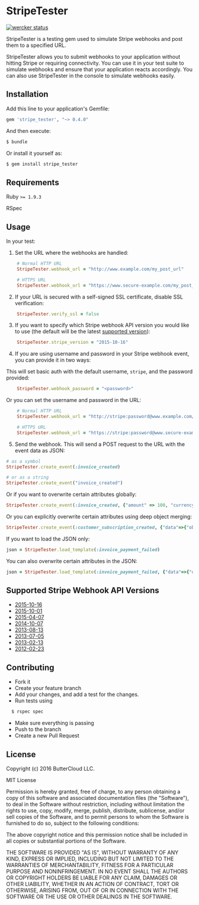 # StripeTester

[![wercker status](https://app.wercker.com/status/b7beba8a128a081bdeec003a15aafbaa "wercker status")](https://app.wercker.com/project/bykey/b7beba8a128a081bdeec003a15aafbaa)

StripeTester is a testing gem used to simulate Stripe webhooks and post them to a specified URL.

StripeTester allows you to submit webhooks to your application without hitting Stripe or requiring connectivity. You can use it in your test suite to simulate webhooks and ensure that your application reacts accordingly. You can also use StripeTester in the console to simulate webhooks easily.

## Installation

Add this line to your application's Gemfile:
```ruby
gem 'stripe_tester', "~> 0.4.0"
```
And then execute:
```bash
$ bundle
```
Or install it yourself as:
```bash
$ gem install stripe_tester
```

## Requirements

Ruby `>= 1.9.3`

RSpec

## Usage

In your test:

1. Set the URL where the webhooks are handled:
  ```ruby
      # Normal HTTP URL
      StripeTester.webhook_url = "http://www.example.com/my_post_url"

      # HTTPS URL
      StripeTester.webhook_url = "https://www.secure-example.com/my_post_url"
  ```

2. If your URL is secured with a self-signed SSL certificate, disable SSL verification:
  ```ruby
      StripeTester.verify_ssl = false
  ```

3. If you want to specify which Stripe webhook API version you would like to use (the default will be the latest [supported version](https://github.com/buttercloud/stripe_tester#supported-stripe-webhook-api-versions)):
  ```ruby
      StripeTester.stripe_version = "2015-10-16"
  ```

4. If you are using username and password in your Stripe webhook event, you can provide it in two ways:

  This will set basic auth with the default username, `stripe`, and the password provided:
  ```ruby
      StripeTester.webhook_password = "<password>"
  ```
  Or you can set the username and password in the URL:
  ```ruby
      # Normal HTTP URL
      StripeTester.webhook_url = "http://stripe:password@www.example.com/my_post_url"

      # HTTPS URL
      StripeTester.webhook_url = "https://stripe:password@www.secure-example.com/my_post_url"
  ```

5. Send the webhook. This will send a POST request to the URL with the event data as JSON:
  ```ruby
  # as a symbol
  StripeTester.create_event(:invoice_created)

  # or as a string
  StripeTester.create_event("invoice_created")
  ```

  Or if you want to overwrite certain attributes globally:
  ```ruby
  StripeTester.create_event(:invoice_created, {"amount" => 100, "currency" => 'gbp'})
  ```

  Or you can explicitly overwrite certain attributes using deep object merging:
  ```ruby
  StripeTester.create_event(:customer_subscription_created, {"data"=>{"object"=>{"plan"=>{"id"=>"gold-v1"}}}}, :method=>:merge)
  ```

  If you want to load the JSON only:
  ```ruby
  json = StripeTester.load_template(:invoice_payment_failed)
  ```

  You can also overwrite certain attributes in the JSON:
  ```ruby
  json = StripeTester.load_template(:invoice_payment_failed, {"data"=>{"object"=>{"customer"=>"cus_MYCUSTOMERID"}}}, :method=>:merge)
  ```

## Supported Stripe Webhook API Versions

* [2015-10-16](https://github.com/buttercloud/stripe_tester/blob/master/supported_webhook_versions.md#version-2015-10-16)
* [2015-10-01](https://github.com/buttercloud/stripe_tester/blob/master/supported_webhook_versions.md#version-2015-10-01)
* [2015-04-07](https://github.com/buttercloud/stripe_tester/blob/master/supported_webhook_versions.md#version-2015-04-07)
* [2014-10-07](https://github.com/buttercloud/stripe_tester/blob/master/supported_webhook_versions.md#version-2014-10-07)
* [2013-08-13](https://github.com/buttercloud/stripe_tester/blob/master/supported_webhook_versions.md#version-2013-08-13)
* [2013-07-05](https://github.com/buttercloud/stripe_tester/blob/master/supported_webhook_versions.md#version-2013-07-05)
* [2013-02-13](https://github.com/buttercloud/stripe_tester/blob/master/supported_webhook_versions.md#version-2013-02-13)
* [2012-02-23](https://github.com/buttercloud/stripe_tester/blob/master/supported_webhook_versions.md#version-2012-02-23)

## Contributing

* Fork it
* Create your feature branch
* Add your changes, and add a test for the changes.
* Run tests using

```bash
  $ rspec spec
```
* Make sure everything is passing
* Push to the branch
* Create a new Pull Request

## License

Copyright (c) 2016 ButterCloud LLC.

MIT License

Permission is hereby granted, free of charge, to any person obtaining
a copy of this software and associated documentation files (the
"Software"), to deal in the Software without restriction, including
without limitation the rights to use, copy, modify, merge, publish,
distribute, sublicense, and/or sell copies of the Software, and to
permit persons to whom the Software is furnished to do so, subject to
the following conditions:

The above copyright notice and this permission notice shall be
included in all copies or substantial portions of the Software.

THE SOFTWARE IS PROVIDED "AS IS", WITHOUT WARRANTY OF ANY KIND,
EXPRESS OR IMPLIED, INCLUDING BUT NOT LIMITED TO THE WARRANTIES OF
MERCHANTABILITY, FITNESS FOR A PARTICULAR PURPOSE AND
NONINFRINGEMENT. IN NO EVENT SHALL THE AUTHORS OR COPYRIGHT HOLDERS BE
LIABLE FOR ANY CLAIM, DAMAGES OR OTHER LIABILITY, WHETHER IN AN ACTION
OF CONTRACT, TORT OR OTHERWISE, ARISING FROM, OUT OF OR IN CONNECTION
WITH THE SOFTWARE OR THE USE OR OTHER DEALINGS IN THE SOFTWARE.

